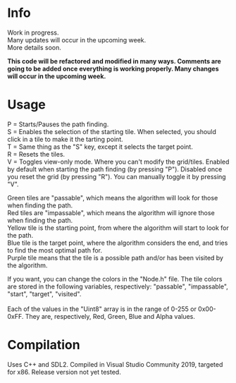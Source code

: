 # Info
Work in progress.
<br>
Many updates will occur in the upcoming week.
<br>
More details soon.

**This code will be refactored and modified in many ways. Comments are going to be added once everything is working properly. Many changes will occur in the upcoming week.**
# Usage

P = Starts/Pauses the path finding.
<br>
S = Enables the selection of the starting tile. When selected, you should click in a tile to make it the tarting point.
<br>
T = Same thing as the "S" key, except it selects the target point.
<br>
R = Resets the tiles.
<br>
V = Toggles view-only mode. Where you can't modify the grid/tiles. Enabled by default when starting the path finding (by pressing "P"). Disabled once you reset the grid (by pressing "R"). You can manually toggle it by pressing "V".

Green tiles are "passable", which means the algorithm will look for those when finding the path.
<br>
Red tiles are "impassable", which means the algorithm will ignore those when finding the path.
<br>
Yellow tile is the starting point, from where the algorithm will start to look for the path.
<br>
Blue tile is the target point, where the algorithm considers the end, and tries to find the most optimal path for.
<br>
Purple tile means that the tile is a possible path and/or has been visited by the algorithm.
<br>

If you want, you can change the colors in the "Node.h" file. The tile colors are stored in the following variables, respectively: "passable", "impassable", "start", "target", "visited".
<br>
<br>
Each of the values in the "Uint8" array is in the range of 0-255 or 0x00-0xFF. They are, respectively, Red, Green, Blue and Alpha values.

# Compilation

Uses C++ and SDL2.
Compiled in Visual Studio Community 2019, targeted for x86. Release version not yet tested.
